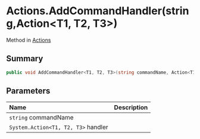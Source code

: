# Actions.AddCommandHandler(string,Action<T1, T2, T3>)

Method in [Actions](/api/csharp/yarn.unity.actions.md)

## Summary



```csharp
public void AddCommandHandler<T1, T2, T3>(string commandName, Action<T1, T2, T3> handler);
```

## Parameters

|Name|Description|
|:---|:---|
|`string` commandName||
|`System.Action<T1, T2, T3>` handler||

